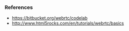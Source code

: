 ### References
* https://bitbucket.org/webrtc/codelab
* http://www.html5rocks.com/en/tutorials/webrtc/basics


